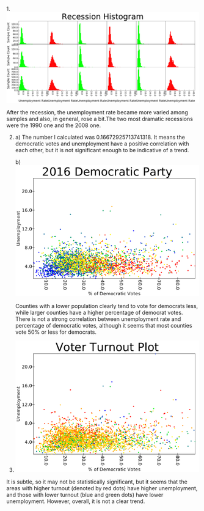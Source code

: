 1.![Recession Histogram](./plots/recessionHistogram)

After the recession, the unemployment rate became more varied among samples and also, in general, rose a bit.The two most dramatic recessions were the 1990 one and the 2008 one.


2. 
    a) The number I calculated was 0.16672925713741318. It means the democratic votes and unemployment have a positive correlation with each other, but it is not significant enough to be indicative of a trend.
    
    
    b)   ![Unemployment Vs. Democratic Rate](./plots/democratUnemployment)
    
    Counties with a lower population clearly tend to vote for democrats less, while larger counties have a higher percentage of democrat votes. There is not a strong correlation between unemployment rate and percentage of democratic votes, although it seems that most counties vote 50% or less for democrats.
    
    
3. ![Turnout Vs. Democratic Rate Vs. Unemployment](./plots/turnoutDemEmployment) 

It is subtle, so it may not be statistically significant, but it seems that the areas with higher turnout (denoted by red dots) have higher unemployment, and those with lower turnout (blue and green dots) have lower unemployment. However, overall, it is not a clear trend.
